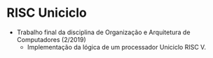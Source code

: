 # RISC Uniciclo

* Trabalho final da disciplina de Organização e Arquitetura de Computadores (2/2019)
  - Implementação da lógica de um processador Uniciclo RISC V.
